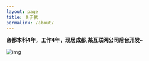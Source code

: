 ```yaml
---
layout: page
title: 关于我
permalink: /about/
---
```

**帝都本科4年，工作4年，现居成都,某互联网公司后台开发~**

![img](https://images.unsplash.com/photo-1526374965328-7f61d4dc18c5?ixlib=rb-1.2.1&ixid=eyJhcHBfaWQiOjEyMDd9&auto=format&fit=crop&w=1280&q=60)
